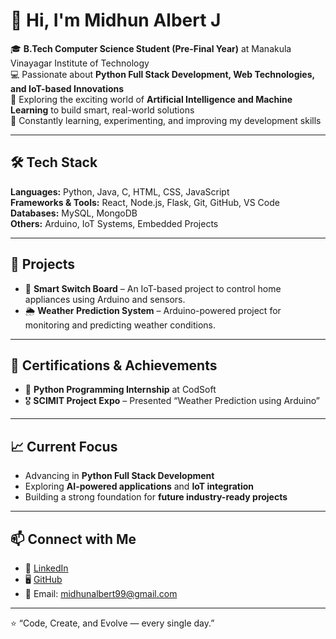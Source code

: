 # 👋 Hi, I'm Midhun Albert J

🎓 **B.Tech Computer Science Student (Pre-Final Year)** at Manakula Vinayagar Institute of Technology  
💻 Passionate about **Python Full Stack Development, Web Technologies, and IoT-based Innovations**  
🤖 Exploring the exciting world of **Artificial Intelligence and Machine Learning** to build smart, real-world solutions  
🚀 Constantly learning, experimenting, and improving my development skills  

---

## 🛠️ Tech Stack

**Languages:** Python, Java, C, HTML, CSS, JavaScript  
**Frameworks & Tools:** React, Node.js, Flask, Git, GitHub, VS Code  
**Databases:** MySQL, MongoDB  
**Others:** Arduino, IoT Systems, Embedded Projects  

---

## 📂 Projects

- 🔌 **Smart Switch Board** – An IoT-based project to control home appliances using Arduino and sensors.  
- 🌦️ **Weather Prediction System** – Arduino-powered project for monitoring and predicting weather conditions.
  
---

## 📜 Certifications & Achievements

- 🏅 **Python Programming Internship** at CodSoft  
- 🎖️ **SCIMIT Project Expo** – Presented “Weather Prediction using Arduino”  

---

## 📈 Current Focus

- Advancing in **Python Full Stack Development**  
- Exploring **AI-powered applications** and **IoT integration**  
- Building a strong foundation for **future industry-ready projects**  

---

## 📫 Connect with Me

- 💼 [LinkedIn](https://www.linkedin.com/in/midhun-albert-j-94877b293)  
- 🖥️ [GitHub]((https://github.com/midhun-albert-28))  
- 📧 Email: midhunalbert99@gmail.com  

---

⭐️ “Code, Create, and Evolve — every single day.”
